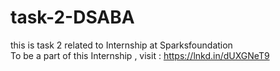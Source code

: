 # task-2-DSABA
this is task 2 related to Internship at Sparksfoundation  
To be a part of this Internship , visit : https://lnkd.in/dUXGNeT9
